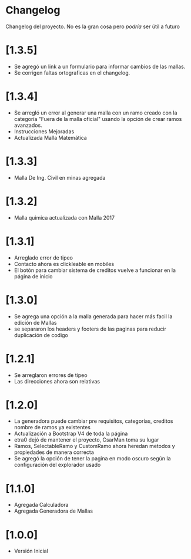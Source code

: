 # Changelog
Changelog del proyecto. No es la gran cosa pero *podría* ser útil a futuro

# [1.3.5]

- Se agregó un link a un formulario para informar cambios de las mallas.
- Se corrigen faltas ortograficas en el changelog.

# [1.3.4]

- Se arregló un error al generar una malla con un ramo creado con la categoría "Fuera de la malla oficial" usando la opción de crear ramos avanzados.
- Instrucciones Mejoradas
- Actualizada Malla Matemática

# [1.3.3]

- Malla De Ing. Civil en minas agregada

# [1.3.2]

- Malla quimica actualizada con Malla 2017

# [1.3.1]

- Arreglado error de tipeo
- Contacto ahora es clickleable en mobiles
- El botón para cambiar sistema de creditos vuelve a funcionar en la página de inicio
# [1.3.0]

- Se agrega una opción a la malla generada para hacer más facil 
la edición de Mallas
- se separaron los headers y footers de las paginas para reducir duplicación de codigo

# [1.2.1]

- Se arreglaron errores de tipeo
- Las direcciones ahora son relativas

# [1.2.0]

- La generadora puede cambiar pre requisitos, categorías,
 creditos nombre de ramos ya existentes
- Actualización a Bootstrap V4 de toda la página
- etra0 dejó de mantener el proyecto, CsarMan toma su lugar
- Ramos, SelectableRamo y CustomRamo ahora heredan metodos 
y propiedades de manera correcta
- Se agregó la opción de tener la pagina en modo oscuro según la configuración del explorador usado


# [1.1.0]

- Agregada Calculadora
- Agregada Generadora de Mallas

# [1.0.0]

- Versión Inicial
